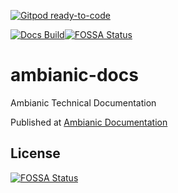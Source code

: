 [![Gitpod ready-to-code](https://img.shields.io/badge/Gitpod-ready--to--code-blue?logo=gitpod)](https://gitpod.io/#https://github.com/ambianic/ambianic-docs)

[![Docs Build](https://github.com/ambianic/ambianic-docs/actions/workflows/build-docs.yml/badge.svg?branch=master)](https://github.com/ambianic/ambianic-docs/actions/workflows/build-docs.yml)[![FOSSA Status](https://app.fossa.io/api/projects/git%2Bgithub.com%2Fambianic%2Fambianic-docs.svg?type=shield)](https://app.fossa.io/projects/git%2Bgithub.com%2Fambianic%2Fambianic-docs?ref=badge_shield)

# ambianic-docs
Ambianic Technical Documentation

Published at [Ambianic Documentation](https://ambianic.github.io/ambianic-docs/)


## License
[![FOSSA Status](https://app.fossa.io/api/projects/git%2Bgithub.com%2Fambianic%2Fambianic-docs.svg?type=large)](https://app.fossa.io/projects/git%2Bgithub.com%2Fambianic%2Fambianic-docs?ref=badge_large)

